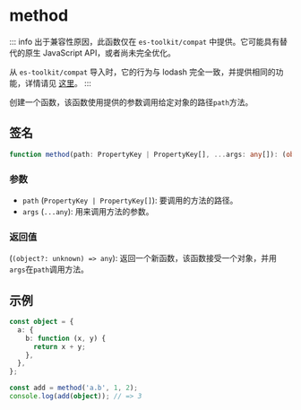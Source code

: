 # method

::: info
出于兼容性原因，此函数仅在 `es-toolkit/compat` 中提供。它可能具有替代的原生 JavaScript API，或者尚未完全优化。

从 `es-toolkit/compat` 导入时，它的行为与 lodash 完全一致，并提供相同的功能，详情请见 [这里](../../../compatibility.md)。
:::

创建一个函数，该函数使用提供的参数调用给定对象的路径`path`方法。

## 签名

```typescript
function method(path: PropertyKey | PropertyKey[], ...args: any[]): (object?: unknown) => any;
```

### 参数

- `path` (`PropertyKey | PropertyKey[]`): 要调用的方法的路径。
- `args` (`...any`): 用来调用方法的参数。

### 返回值

(`(object?: unknown) => any`): 返回一个新函数，该函数接受一个对象，并用`args`在`path`调用方法。

## 示例

```typescript
const object = {
  a: {
    b: function (x, y) {
      return x + y;
    },
  },
};

const add = method('a.b', 1, 2);
console.log(add(object)); // => 3
```
